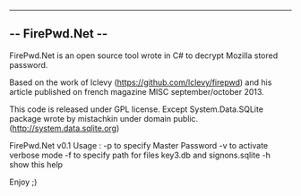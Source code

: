 -----------------
-- FirePwd.Net --
-----------------

FirePwd.Net is an open source tool wrote in C# to decrypt Mozilla stored password.

Based on the work of lclevy (https://github.com/lclevy/firepwd) and his article published on french magazine MISC september/october 2013.


This code is released under GPL license.
Except System.Data.SQLite package wrote by mistachkin under domain public. (http://system.data.sqlite.org)


FirePwd.Net v0.1
Usage :
	 -p to specify Master Password
	 -v to activate verbose mode
	 -f to specify path for files key3.db and signons.sqlite
	 -h show this help

Enjoy ;)                                                
